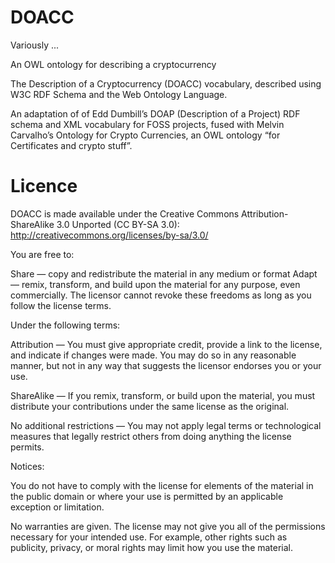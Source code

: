 DOACC
=====

Variously ...

An OWL ontology for describing a cryptocurrency

The Description of a Cryptocurrency (DOACC) vocabulary, described using W3C RDF Schema and the Web Ontology Language.

An adaptation of of Edd Dumbill’s DOAP (Description of a Project) RDF schema and XML vocabulary for FOSS projects, fused with Melvin Carvalho’s Ontology for Crypto Currencies, an OWL ontology “for Certificates and crypto stuff”.

Licence
=======

DOACC is made available under the Creative Commons Attribution-ShareAlike 3.0 Unported (CC BY-SA 3.0):
http://creativecommons.org/licenses/by-sa/3.0/

You are free to:

Share — copy and redistribute the material in any medium or format
Adapt — remix, transform, and build upon the material for any purpose, even commercially.
The licensor cannot revoke these freedoms as long as you follow the license terms.

Under the following terms:

Attribution — You must give appropriate credit, provide a link to the license, and indicate if changes were made. You may do so in any reasonable manner, but not in any way that suggests the licensor endorses you or your use.

ShareAlike — If you remix, transform, or build upon the material, you must distribute your contributions under the same license as the original.

No additional restrictions — You may not apply legal terms or technological measures that legally restrict others from doing anything the license permits.


Notices:

You do not have to comply with the license for elements of the material in the public domain or where your use is permitted by an applicable exception or limitation.

No warranties are given. The license may not give you all of the permissions necessary for your intended use. For example, other rights such as publicity, privacy, or moral rights may limit how you use the material.

